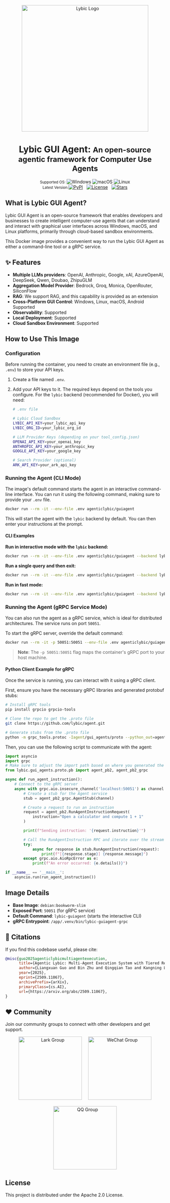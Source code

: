<p align="center">
  <img src="https://raw.githubusercontent.com/lybic/agent/main/assets/logo.png" alt="Lybic Logo" width="400"/>
</p>
<h1 align="center">
  Lybic GUI Agent: <small>An open-source agentic framework for Computer Use Agents</small> 
</h1>

<p align="center">
    <small>Supported OS:</small>
    <img src="https://img.shields.io/badge/OS-Windows-blue?logo=windows&logoColor=white" alt="Windows">
    <img src="https://img.shields.io/badge/OS-macOS-black?logo=apple&logoColor=white" alt="macOS">
    <img src="https://img.shields.io/badge/OS-Linux-yellow?logo=linux&logoColor=black" alt="Linux">
    <br/>
    <small>Latest Version:</small><a href="https://pypi.org/project/lybic-guiagents/"><img alt="PyPI" src="https://img.shields.io/pypi/v/lybic-guiagents"></a>
    &nbsp;
    <a href="https://github.com/lybic/agent/blob/main/LICENSE"><img alt="License" src="https://img.shields.io/pypi/l/lybic-guiagents"></a>
    &nbsp;
    <a href="https://github.com/lybic/agent"><img alt="Stars" src="https://img.shields.io/github/stars/lybic/agent?style=social"></a>
</p>

## What is Lybic GUI Agent?

Lybic GUI Agent is an open-source framework that enables developers and businesses to create intelligent computer-use agents that can understand and interact with graphical user interfaces across Windows, macOS, and Linux platforms, primarily through cloud-based sandbox environments.

This Docker image provides a convenient way to run the Lybic GUI Agent as either a command-line tool or a gRPC service.

## ✨ Features

- **Multiple LLMs providers**: OpenAI, Anthropic, Google, xAI, AzureOpenAI, DeepSeek, Qwen, Doubao, ZhipuGLM
- **Aggregation Model Provider**: Bedrock, Groq, Monica, OpenRouter, SiliconFlow
- **RAG**: We support RAG, and this capability is provided as an extension
- **Cross-Platform GUI Control**: Windows, Linux, macOS, Android Supported
- **Observability**: Supported
- **Local Deployment**: Supported
- **Cloud Sandbox Environment**: Supported

## How to Use This Image

### Configuration

Before running the container, you need to create an environment file (e.g., `.env`) to store your API keys.

1.  Create a file named `.env`.
2.  Add your API keys to it. The required keys depend on the tools you configure. For the `lybic` backend (recommended for Docker), you will need:

    ```bash
    # .env file
    
    # Lybic Cloud Sandbox
    LYBIC_API_KEY=your_lybic_api_key
    LYBIC_ORG_ID=your_lybic_org_id
    
    # LLM Provider Keys (depending on your tool_config.json)
    OPENAI_API_KEY=your_openai_key
    ANTHROPIC_API_KEY=your_anthropic_key
    GOOGLE_API_KEY=your_google_key
    
    # Search Provider (optional)
    ARK_API_KEY=your_ark_api_key
    ```

### Running the Agent (CLI Mode)

The image's default command starts the agent in an interactive command-line interface. You can run it using the following command, making sure to provide your `.env` file.

```sh
docker run --rm -it --env-file .env agenticlybic/guiagent
```

This will start the agent with the `lybic` backend by default. You can then enter your instructions at the prompt.

#### CLI Examples

**Run in interactive mode with the `lybic` backend:**

```sh
docker run --rm -it --env-file .env agenticlybic/guiagent --backend lybic
```

**Run a single query and then exit:**

```sh
docker run --rm -it --env-file .env agenticlybic/guiagent --backend lybic --query "Find the result of 8 × 7 on a calculator"
```

**Run in fast mode:**

```sh
docker run --rm -it --env-file .env agenticlybic/guiagent --backend lybic --mode fast
```

### Running the Agent (gRPC Service Mode)

You can also run the agent as a gRPC service, which is ideal for distributed architectures. The service runs on port `50051`.

To start the gRPC server, override the default command:

```sh
docker run --rm -it -p 50051:50051 --env-file .env agenticlybic/guiagent /app/.venv/bin/lybic-guiagent-grpc
```

> **Note**: The `-p 50051:50051` flag maps the container's gRPC port to your host machine.

#### Python Client Example for gRPC

Once the service is running, you can interact with it using a gRPC client.

First, ensure you have the necessary gRPC libraries and generated protobuf stubs:

```sh
# Install gRPC tools
pip install grpcio grpcio-tools

# Clone the repo to get the .proto file
git clone https://github.com/lybic/agent.git

# Generate stubs from the .proto file
python -m grpc_tools.protoc -Iagent/gui_agents/proto --python_out=agent/gui_agents/proto/pb --grpc_python_out=agent/gui_agents/proto/pb --pyi_out=agent/gui_agents/proto/pb agent/gui_agents/proto/agent.proto
```

Then, you can use the following script to communicate with the agent:

```python
import asyncio
import grpc
# Make sure to adjust the import path based on where you generated the stubs
from lybic.gui_agents.proto.pb import agent_pb2, agent_pb2_grpc

async def run_agent_instruction():
    # Connect to the gRPC server
    async with grpc.aio.insecure_channel('localhost:50051') as channel:
        # Create a stub for the Agent service
        stub = agent_pb2_grpc.AgentStub(channel)

        # Create a request to run an instruction
        request = agent_pb2.RunAgentInstructionRequest(
            instruction="Open a calculator and compute 1 + 1"
        )

        print(f"Sending instruction: '{request.instruction}'")

        # Call the RunAgentInstruction RPC and iterate over the stream of responses
        try:
            async for response in stub.RunAgentInstruction(request):
                print(f"[{response.stage}] {response.message}")
        except grpc.aio.AioRpcError as e:
            print(f"An error occurred: {e.details()}")

if __name__ == '__main__':
    asyncio.run(run_agent_instruction())
```

## Image Details

-   **Base Image**: `debian:bookworm-slim`
-   **Exposed Port**: `50051` (for gRPC service)
-   **Default Command**: `lybic-guiagent` (starts the interactive CLI)
-   **gRPC Entrypoint**: `/app/.venv/bin/lybic-guiagent-grpc`

## 💬 Citations

If you find this codebase useful, please cite:

```bibtex
@misc{guo2025agenticlybicmultiagentexecution,
      title={Agentic Lybic: Multi-Agent Execution System with Tiered Reasoning and Orchestration}, 
      author={Liangxuan Guo and Bin Zhu and Qingqian Tao and Kangning Liu and Xun Zhao and Xianzhe Qin and Jin Gao and Guangfu Hao},
      year={2025},
      eprint={2509.11067},
      archivePrefix={arXiv},
      primaryClass={cs.AI},
      url={https://arxiv.org/abs/2509.11067}, 
}
```

## ❤️ Community

Join our community groups to connect with other developers and get support.

<div align="center" style="display: flex; justify-content: center; gap: 20px; flex-wrap: wrap;">
  <img src="https://raw.githubusercontent.com/lybic/agent/main/assets/feishu.png" alt="Lark Group" style="width: 200px; height: auto;"/>
  <img src="https://raw.githubusercontent.com/lybic/agent/main/assets/wechat.jpg" alt="WeChat Group" style="width: 200px; height: auto;"/>
  <img src="https://raw.githubusercontent.com/lybic/agent/main/assets/qq.png" alt="QQ Group" style="width: 200px; height: auto;"/>
</div>

## License

This project is distributed under the Apache 2.0 License.
